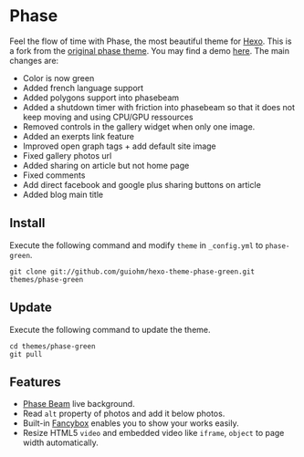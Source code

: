 # Phase

Feel the flow of time with Phase, the most beautiful theme for [Hexo].
This is a fork from the [original phase theme](https://github.com/hexojs/hexo-theme-phase). You may find a demo [here](http://guilhaume.fr/blog/). The main changes are:
- Color is now green
- Added french language support
- Added polygons support into phasebeam
- Added a shutdown timer with friction into phasebeam so that it does not keep moving and using CPU/GPU ressources
- Removed controls in the gallery widget when only one image.
- Added an exerpts link feature
- Improved open graph tags + add default site image
- Fixed gallery photos url
- Added sharing on article but not home page
- Fixed comments
- Add direct facebook and google plus sharing buttons on article
- Added blog main title

## Install

Execute the following command and modify `theme` in `_config.yml` to `phase-green`.

```
git clone git://github.com/guiohm/hexo-theme-phase-green.git themes/phase-green
```

## Update

Execute the following command to update the theme.

```
cd themes/phase-green
git pull
```

## Features

- [Phase Beam](https://www.youtube.com/watch?v=NhCXnWeXDT0) live background.
- Read `alt` property of photos and add it below photos.
- Built-in [Fancybox](http://fancyapps.com/fancybox/) enables you to show your works easily.
- Resize HTML5 `video` and embedded video like `iframe`, `object` to page width automatically.

[Hexo]: http://hexo.io
